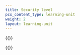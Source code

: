 ```yaml
---
title: Security level
pcx_content_type: learning-unit
weight: 2
layout: learning-unit
---
```


{{<render file=_security-level-description.md productFolder="waf">}}

{{<render file=_security-level-scores.md productFolder="waf">}}